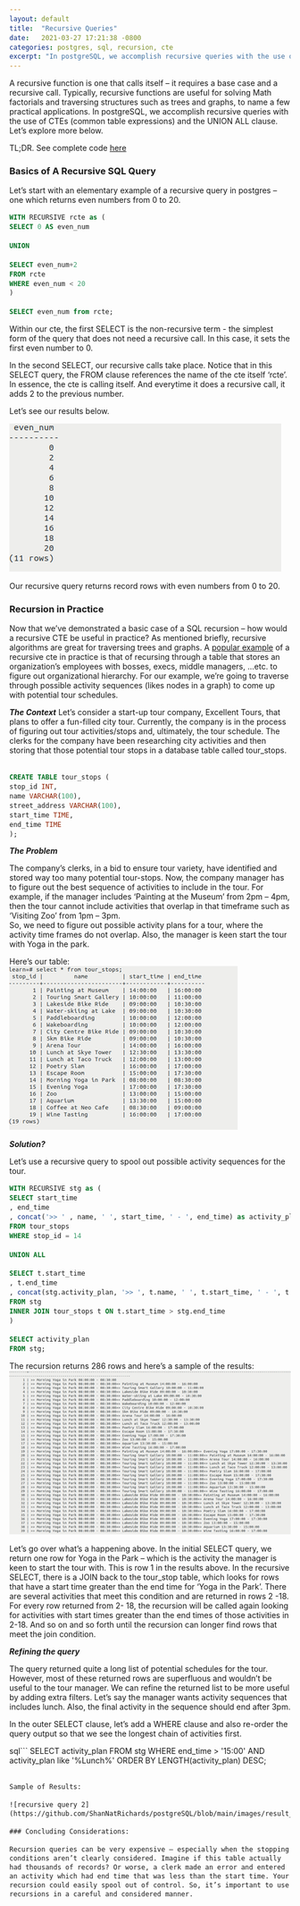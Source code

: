 ```yaml
---
layout: default
title:  "Recursive Queries"
date:   2021-03-27 17:21:38 -0800
categories: postgres, sql, recursion, cte
excerpt: "In postgreSQL, we accomplish recursive queries with the use of CTEs (common table expressions) and the UNION ALL clause. Let’s explore."
---
```

A recursive function is one that calls itself –  it requires a base case and a recursive call. Typically, recursive functions are useful for solving Math factorials and traversing structures such as trees and graphs, to name a few practical applications.  In postgreSQL, we accomplish recursive queries with the use of CTEs (common table expressions) and the UNION ALL clause. Let’s explore more below.

TL;DR. See complete code [here](https://github.com/ShanNatRichards/postgreSQL/recursive_query.sql)

### Basics of A Recursive SQL Query

Let’s start with an elementary example of a recursive query in postgres – one which returns even numbers from 0 to 20.  

```sql
WITH RECURSIVE rcte as (
SELECT 0 AS even_num  

UNION 

SELECT even_num+2
FROM rcte 
WHERE even_num < 20
)

SELECT even_num from rcte;
```
Within our cte, the first SELECT is the non-recursive term - the simplest form of the query that does not need a recursive call.  In this case, it sets the first even number to 0.   

In the second SELECT, our recursive calls take place. Notice that in this SELECT query, the FROM clause references the name of the cte itself ‘rcte’. In essence, the cte is calling itself.  And everytime it does a recursive call, it adds 2 to the previous number.

Let’s see our results below. 

![Recursion Even Numbers](https://github.com/ShanNatRichards/postgreSQL/blob/main/images/even_numbers.png)

 
Our recursive query returns record rows with even numbers from 0 to 20.
### Recursion in Practice
Now that we’ve demonstrated a basic case of a SQL recursion – how would a recursive CTE be useful in practice? 
As mentioned briefly, recursive algorithms are great for traversing trees and graphs. A [popular example](https://www.dbta.com/Columns/DBA-Corner/An-Introduction-to-Recursive-SQL-96878.aspx) of a recursive cte in practice is that of recursing through a table that stores an organization’s employees with bosses, execs, middle managers, ...etc. to figure out organizational hierarchy.
For our example, we’re going to traverse through possible activity sequences (likes nodes in a graph) to come up with potential tour schedules.

***The Context*** 
Let’s consider a start-up tour company, Excellent Tours, that plans to offer a fun-filled city tour. 
Currently, the company is in the process of figuring out tour activities/stops and, ultimately, the tour schedule. The clerks for the company have been researching city activities and then storing that those potential tour stops in a database table called tour_stops.
 

```sql
CREATE TABLE tour_stops (
stop_id INT,
name VARCHAR(100),
street_address VARCHAR(100),
start_time TIME,
end_time TIME
);
```

***The Problem***

The company’s clerks, in a bid to ensure tour variety, have identified and stored way too many potential tour-stops. Now, the company manager has to figure out the best sequence of activities to include in the tour.  For example, if the manager includes  ‘Painting at the Museum’ from 2pm – 4pm, then the tour cannot include activities that overlap in that timeframe such as ‘Visiting Zoo’ from 1pm – 3pm.  
So, we need to figure out possible activity plans for a tour, where the activity time frames do not overlap. Also, the manager is keen start the tour with Yoga in the park. 

Here’s our table:
![table](https://github.com/ShanNatRichards/postgreSQL/blob/main/images/tour_stop%20table.png)


***Solution?***

Let’s use a recursive query to spool out possible activity sequences for the tour. 

```sql
WITH RECURSIVE stg as (
SELECT start_time
, end_time
, concat('>> ' , name, ' ', start_time, ' - ', end_time) as activity_plan
FROM tour_stops
WHERE stop_id = 14

UNION ALL

SELECT t.start_time
, t.end_time
, concat(stg.activity_plan, '>> ', t.name, ' ', t.start_time, ' - ', t.end_time) as activity_plan 
FROM stg
INNER JOIN tour_stops t ON t.start_time > stg.end_time
)

SELECT activity_plan
FROM stg;
```
The recursion returns 286 rows and here’s a sample of the results:
![recursive query](https://github.com/ShanNatRichards/postgreSQL/blob/main/images/result1.png)
 
Let’s go over what’s a happening above.
In the initial SELECT query, we return one row for Yoga in the Park – which is the activity the manager is keen to start the tour with. This is row 1 in the results above. 
In the recursive SELECT, there is a JOIN back to the tour_stop table, which looks for rows that have a start time greater than the end time for ‘Yoga in the Park’. There are several activities that meet this condition and are returned in rows 2 -18.
For every row returned from 2- 18, the recursion will be called again looking for activities with start times greater than the end times of those activities in 2-18. And so on and so forth until the recursion can longer find rows that meet the join condition. 


***Refining the query***

The query returned quite a long list of potential schedules for the tour. However, most of these returned rows are superfluous and wouldn’t be useful to the tour manager. We can refine the returned list to be more useful by adding  extra filters. 
Let’s say the manager wants activity sequences that includes lunch. Also, the final activity in the sequence should end after 3pm.

In the outer SELECT clause, let’s add a WHERE clause and also re-order the query output so that we see the longest chain of activities first.

sql```
SELECT activity_plan
FROM stg
WHERE  end_time > '15:00' 
       AND activity_plan like '%Lunch%'
ORDER BY LENGTH(activity_plan) DESC;

```

Sample of Results:
 
![recursive query 2](https://github.com/ShanNatRichards/postgreSQL/blob/main/images/result_cleaned.png)

### Concluding Considerations:

Recursion queries can be very expensive – especially when the stopping conditions aren’t clearly considered. Imagine if this table actually had thousands of records? Or worse, a clerk made an error and entered an activity which had end time that was less than the start time. Your recursion could easily spool out of control. So, it’s important to use recursions in a careful and considered manner. 


  

